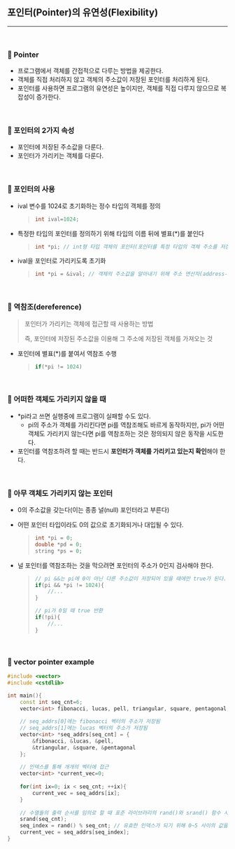 ## 포인터(Pointer)의 유연성(Flexibility)

***

<br>

### :pushpin: Pointer

- 프로그램에서 객체를 간접적으로 다루는 방법을 제공한다.
- 객체를 직접 처리하지 않고 객체의 주소값이 저장된 포인터를 처리하게 된다.
- 포인터를 사용하면 프로그램의 유연성은 높이지만, 객체를 직접 다루지 않으므로 복잡성이 증가한다.

<br>

### :pushpin: 포인터의 2가지 속성

- 포인터에 저장된 주소값을 다룬다.
- 포인터가 가리키는 객체를 다룬다.

<br>

### :pushpin: 포인터의 사용

- ival 변수를 1024로 초기화하는 정수 타입의 객체를 정의

  > ```c++
  > int ival=1024;
  > ```

- 특정한 타입의 포인터를 정의하기 위해 타입의 이름 뒤에 별표(*)를 붙인다

  > ```c++
  > int *pi; // int형 타입 객체의 포인터(포인터를 특정 타입의 객체 주소를 저장)
  > ```

- ival을 포인터로 가리키도록 초기화

  > ```c++
  > int *pi = &ival; // 객체의 주소값을 알아내기 위해 주소 연산자(address-of operator) 사용
  > ```

<br>

### :pushpin: 역참조(dereference)

> 포인터가 가리키는 객체에 접근할 때 사용하는 방법
>
> 즉, 포인터에 저장된 주소값을 이용해 그 주소에 저장된 객체를 가져오는 것

- 포인터에 별표(*)를 붙여서 역참조 수행

  > ```c++
  > if(*pi != 1024)
  > ```

<br>

### :pushpin: 어떠한 객체도 가리키지 않을 때

- *pi라고 쓰면 실행중에 프로그램이 실패할 수도 있다.
  - pi의 주소가 객체를 가리킨다면 pi를 역참조해도 바르게 동작하지만, pi가 어떤 객체도 가리키지 않는다면 pi를 역참조하는 것은 정의되지 않은 동작을 시도한다.
- 포인터를 역참조하려 할 때는 반드시 **포인터가 객체를 가리키고 있는지 확인**해야 한다.

<br>

### :pushpin: 아무 객체도 가리키지 않는 포인터

- 0의 주소값을 갖는다(이는 종종 널(null) 포인터라고 부른다)

- 어떤 포인터 타입이라도 0의 값으로 초기화되거나 대입될 수 있다.

  > ```c++
  > int *pi = 0;
  > double *pd = 0;
  > string *ps = 0;
  > ```

- 널 포인터를 역참조하는 것을 막으려면 포인터의 주소가 0인지 검사해야 한다.

  > ```c++
  > // pi &&는 pi에 0이 아닌 다른 주소값이 저장되어 있을 때에만 true가 된다.
  > if(pi && *pi != 1024){
  >     //...
  > }
  > 
  > // pi가 0일 때 true 반환
  > if(!pi){
  >     //...
  > }
  > ```

<br>

### :pushpin: vector pointer example

```c++
#include <vector>
#include <cstdlib>

int main(){
    const int seq_cnt=6;
    vector<int> fibonacci, lucas, pell, triangular, square, pentagonal;
    
    // seq_addrs[0]에는 fibonacci 벡터의 주소가 저장됨
    // seq_addrs[1]에는 lucas 벡터의 주소가 저장됨
    vector<int> *seq_addrs[seq_cnt] = {
        &fibonacci, &lucas, &pell,
        &triangular, &square, &pentagonal
    };
    
    // 인덱스를 통해 개개의 벡터에 접근
    vector<int> *current_vec=0;
    
    for(int ix=0; ix < seq_cnt; ++ix){
        current_vec = seq_addrs[ix];
    }
    
    // 수열들의 출력 순서를 임의로 할 때 표준 라이브러리의 rand()와 srand() 함수 사용
    srand(seq_cnt);
    seq_index = rand() % seq_cnt; // 유효한 인덱스가 되기 위해 0~5 사이의 값을 취하도록 조정해야  한다.
    current_vec = seq_addrs[seq_index];
}
```

